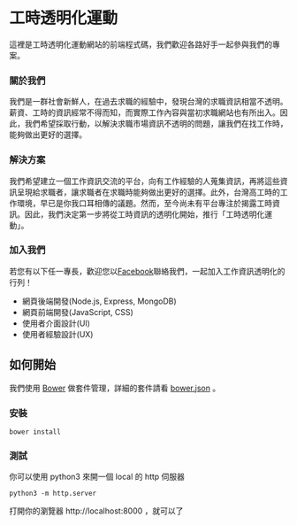 # 工時透明化運動 
這裡是工時透明化運動網站的前端程式碼，我們歡迎各路好手一起參與我們的專案。

### 關於我們

我們是一群社會新鮮人，在過去求職的經驗中，發現台灣的求職資訊相當不透明。薪資、工時的資訊經常不得而知，而實際工作內容與當初求職網站也有所出入。因此，我們希望採取行動，以解決求職市場資訊不透明的問題，讓我們在找工作時，能夠做出更好的選擇。

### 解決方案

我們希望建立一個工作資訊交流的平台，向有工作經驗的人蒐集資訊，再將這些資訊呈現給求職者，讓求職者在求職時能夠做出更好的選擇。此外，台灣高工時的工作環境，早已是你我口耳相傳的議題。然而，至今尚未有平台專注於揭露工時資訊。因此，我們決定第一步將從工時資訊的透明化開始，推行「工時透明化運動」。

### 加入我們

若您有以下任一專長，歡迎您以[Facebook](https://www.facebook.com/goodjob.life/)聯絡我們，一起加入工作資訊透明化的行列！

* 網頁後端開發(Node.js, Express, MongoDB)
* 網頁前端開發(JavaScript, CSS)
* 使用者介面設計(UI)
* 使用者經驗設計(UX)

## 如何開始

我們使用 [Bower](https://bower.io/) 做套件管理，詳細的套件請看 [bower.json](bower.json) 。

### 安裝

```
bower install
```

### 測試

你可以使用 python3 來開一個 local 的 http 伺服器

```
python3 -m http.server
```

打開你的瀏覽器 http://localhost:8000 ，就可以了

